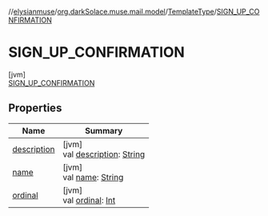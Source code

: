 //[elysianmuse](../../../../index.md)/[org.darkSolace.muse.mail.model](../../index.md)/[TemplateType](../index.md)/[SIGN_UP_CONFIRMATION](index.md)

# SIGN_UP_CONFIRMATION

[jvm]\
[SIGN_UP_CONFIRMATION](index.md)

## Properties

| Name | Summary |
|---|---|
| [description](../description.md) | [jvm]<br>val [description](../description.md): [String](https://kotlinlang.org/api/latest/jvm/stdlib/kotlin/-string/index.html) |
| [name](../../../org.darkSolace.muse.user.model/-user-tag/-c-o-m-m-e-n-t-e-r/index.md#-372974862%2FProperties%2F-1216412040) | [jvm]<br>val [name](../../../org.darkSolace.muse.user.model/-user-tag/-c-o-m-m-e-n-t-e-r/index.md#-372974862%2FProperties%2F-1216412040): [String](https://kotlinlang.org/api/latest/jvm/stdlib/kotlin/-string/index.html) |
| [ordinal](../../../org.darkSolace.muse.user.model/-user-tag/-c-o-m-m-e-n-t-e-r/index.md#-739389684%2FProperties%2F-1216412040) | [jvm]<br>val [ordinal](../../../org.darkSolace.muse.user.model/-user-tag/-c-o-m-m-e-n-t-e-r/index.md#-739389684%2FProperties%2F-1216412040): [Int](https://kotlinlang.org/api/latest/jvm/stdlib/kotlin/-int/index.html) |
